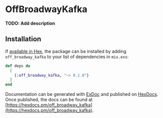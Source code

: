 # OffBroadwayKafka

**TODO: Add description**

## Installation

If [available in Hex](https://hex.pm/docs/publish), the package can be installed
by adding `off_broadway_kafka` to your list of dependencies in `mix.exs`:

```elixir
def deps do
  [
    {:off_broadway_kafka, "~> 0.1.0"}
  ]
end
```

Documentation can be generated with [ExDoc](https://github.com/elixir-lang/ex_doc)
and published on [HexDocs](https://hexdocs.pm). Once published, the docs can
be found at [https://hexdocs.pm/off_broadway_kafka](https://hexdocs.pm/off_broadway_kafka).

